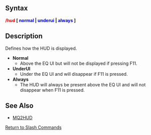 ## Syntax

**<span style="color:red">/hud</span> \[ <span style="color:blue">normal</span> \|
<span style="color:blue">underui</span> \| <span style="color:blue">always</span> \]**

## Description

Defines how the HUD is displayed.

-   **Normal**
    -   Above the EQ UI but will not be displayed if pressing F11.
-   **UnderUI**
    -   Under the EQ UI and will disappear if F11 is pressed.
-   **Always**
    -   The HUD will always be present above the EQ UI and will not disappear when F11 is pressed.

## See Also

-   [MQ2HUD](../plugins/mq2hud.md)

[Return to Slash Commands](slash-commands.md)


